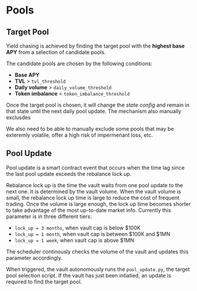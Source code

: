 # Pools

## Target Pool

Yield chasing is achieved by finding the target pool with the **highest base APY** from a selection
of candidate pools. 

The candidate pools are chosen by the following conditions:

- **Base APY**
- **TVL** > `tvl_threshold`
- **Daily volume** > `daily_volume_threshold`
- **Token imbalance** < `token_imbalance_threshold`

Once the target pool is chosen, it will change the *state config* and remain in
that state until the next daily pool update. The mechanism also manually exclusdes

We also need to be able to manually exclude some pools that may be exteremly volatile,
offer a high risk of impermenant loss, etc.

## Pool Update

Pool update is a smart contract event that occurs when the time lag since the last
pool update exceeds the rebalance lock up. 

Rebalance lock up is the time the vault waits from one pool update to the next one. It is 
determined by the vault volume. When the vault volume is small, the rebalance lock up time is 
large to reduce the cost of frequent trading. Once the volume is large enough, the lock up time 
becomes shorter to take advantage of the most up-to-date market info. Currently this parameter is 
in three different tiers:

- `lock_up = 3 months`, when vault cap is below $100K
- `lock_up = 1 month`, when vault cap is between $100K and $1MN
- `lock_up = 1 week`, when vault cap is above $1MN

The scheduler continously checks the volume of the vault and updates this parameter accordingly.

When triggered, the vault autonomously runs the `pool_update.py`, the target pool selection script. 
If the vault has just been intiatied, an update is required to find the target pool.
